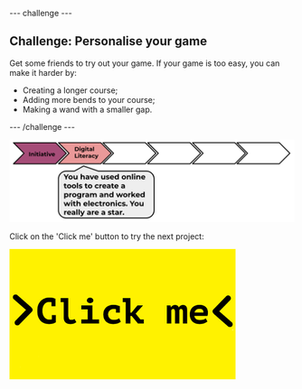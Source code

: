 --- challenge ---
## Challenge: Personalise your game
Get some friends to try out your game. If your game is too easy, you can make it harder by:

  + Creating a longer course;
  + Adding more bends to your course;
  + Making a wand with a smaller gap.


--- /challenge ---

![progress bar](images/m1-2.png)

Click on the 'Click me' button to try the next project:

<a href="hhttps://codeclub.org/en/microbit1">
<img src="images/Clickme.png">
